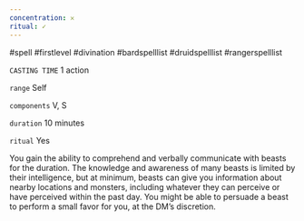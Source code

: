 ```yaml
---
concentration: 𐄂
ritual: ✓
---
```

#spell #firstlevel #divination #bardspelllist #druidspelllist #rangerspelllist

`CASTING TIME`
1 action

`range`
Self

`components`
V, S

`duration`
10 minutes

`ritual`
Yes

You gain the ability to comprehend and verbally communicate with beasts for the duration. The knowledge and awareness of many beasts is limited by their intelligence, but at minimum, beasts can give you information about nearby locations and monsters, including whatever they can perceive or have perceived within the past day. You might be able to persuade a beast to perform a small favor for you, at the DM’s discretion.